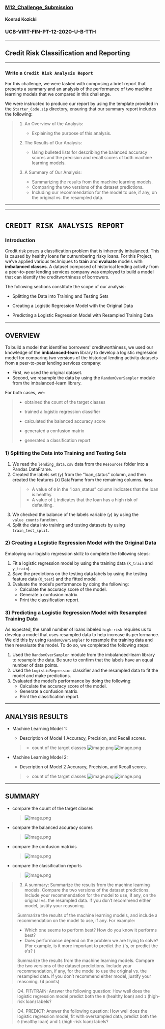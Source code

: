 ### [M12_Challenge_Submission](https://github.com/sfkonrad/M12_Challenge_Submission/blob/main/M12_Challenge_Submission/M12_Challenge_KonradK_credit_risk_resampling.ipynb)




#### Konrad Kozicki
### UCB-VIRT-FIN-PT-12-2020-U-B-TTH
---

## Credit Risk Classification and Reporting 


---

### Write a `Credit Risk Analysis Report`

For this challenge, we were tasked with composing a brief report that presents a summary and an analysis of the performance of two machine learning models that we compared in this challenge. 

We were instructed to produce our report by using the template provided in the `Starter_Code.zip` directory, ensuring that our summary report includes the following:

> 1. An Overview of the Analysis: 
>     - Explaining the purpose of this analysis.
> 
> 2. The Results of Our Analysis: 
>     - Using bulleted lists for describing the balanced accuracy scores and the precision and recall scores of both machine learning models.
>
> 3. A Summary of Our Analysis: 
>     - Summarizing the results from the machine learning models. 
>     - Comparing the two versions of the dataset predictions. 
>     - Including our recommendation for the model to use, if any, on the original vs. the resampled data. 

---
---
# `CREDIT RISK ANALYSIS REPORT`

### Introduction
Credit risk poses a classification problem that is inherently imbalanced. This is caused by healthy loans far outnumbering risky loans. For this Project, we’ve applied various techniques to **train** and **evaluate** models with **imbalanced classes**.  A dataset composed of historical lending activity from a peer-to-peer lending services company was employed to build a model that can identify the creditworthiness of borrowers.

The following sections constitute the scope of our analysis:

* Splitting the Data into Training and Testing Sets

* Creating a Logistic Regression Model with the Original Data

* Predicting a Logistic Regression Model with Resampled Training Data 



---

## OVERVIEW

To build a model that identifies borrowers' creditworthiness, we used our knowledge of the **imbalanced-learn** library to develop a logistic regression model for comparing two versions of the historical lending activity datasets from a peer-to-peer lending services company:
* First, we used the original dataset.
* Second, we resample the data by using the `RandomOverSampler` module from the imbalanced-learn library.

For both cases, we: 
   > - obtained the count of the target classes
   >
   > - trained a logistic regression classifier
   >
   > - calculated the balanced accuracy score
   >
   > - generated a confusion matrix
   >
   > - generated a classification report

### 1) Splitting the Data into Training and Testing Sets
1. We read the `lending_data.csv` data from the `Resources` folder into a Pandas DataFrame.
2. Created the labels set (`y`)  from the “loan_status” column, and then created the features (`X`) DataFrame from the remaining columns.
    **`Note`** 
    > - A value of `0` in the “loan_status” column indicates that the loan is healthy. 
    > - A value of `1` indicates that the loan has a high risk of defaulting.  
3. We checked the balance of the labels variable (`y`) by using the `value_counts` function.
4. Split the data into training and testing datasets by using `train_test_split`.

### 2) Creating a Logistic Regression Model with the Original Data
Employing our logistic regression skillz to complete the following steps:
1. Fit a logistic regression model by using the training data (`X_train` and `y_train`).
2. Save the predictions on the testing data labels by using the testing feature data (`X_test`) and the fitted model.
3. Evaluate the model’s performance by doing the following:
    * Calculate the accuracy score of the model.
    * Generate a confusion matrix.
    * Print the classification report.

### 3) Predicting a Logistic Regression Model with Resampled Training Data
As expected, the small number of loans labeled `high-risk` requires us to develop a model that uses resampled data to help increase its performance. We did this by using `RandomOverSampler` to resample the training data and then reevaluate the model. 
To do so, we completed the following steps:
1. Used the `RandomOverSampler` module from the imbalanced-learn library to resample the data. Be sure to confirm that the labels have an equal number of data points. 
2. Used the `LogisticRegression` classifier and the resampled data to fit the model and make predictions.
3. Evaluated the model’s performance by doing the following:
    * Calculate the accuracy score of the model.
    * Generate a confusion matrix.
    * Print the classification report.
    


---

## ANALYSIS RESULTS


* Machine Learning Model 1:
  * Description of Model 1 Accuracy, Precision, and Recall scores.
   > - count of the target classes
   > ![image.png](https://github.com/sfkonrad/M12_Challenge_Submission/blob/main/M12_Challenge_Submission/Documentation/Images/M12C-MLM1_target_class_count.jpg?raw=true)
   > ![image.png](https://github.com/sfkonrad/M12_Challenge_Submission/blob/main/M12_Challenge_Submission/Documentation/Images/M12C-MLM1_baso_confusion_matrix_classification_report.jpg?raw=true)



* Machine Learning Model 2:
  * Description of Model 2 Accuracy, Precision, and Recall scores.
   > - count of the target classes
   > ![image.png](https://github.com/sfkonrad/M12_Challenge_Submission/blob/main/M12_Challenge_Submission/Documentation/Images/M12C-MLM2_target_class_count.jpg?raw=true)
   > ![image.png](https://github.com/sfkonrad/M12_Challenge_Submission/blob/main/M12_Challenge_Submission/Documentation/Images/M12C-MLM2_basr_confusion_matrix_classification_report.jpg?raw=true)



---

## SUMMARY

* compare the count of the target classes
   > ![image.png](https://github.com/sfkonrad/M12_Challenge_Submission/blob/main/M12_Challenge_Submission/Documentation/Images/M12C-MLM1vM2_target_class_count.jpg?raw=true)
   
   
* compare the balanced accuracy scores
   > ![image.png](https://github.com/sfkonrad/M12_Challenge_Submission/blob/main/M12_Challenge_Submission/Documentation/Images/M12C-MLM1vM2_baso_basr.jpg?raw=true)
   
   
* compare the confusion matrixis
   > ![image.png](https://github.com/sfkonrad/M12_Challenge_Submission/blob/main/M12_Challenge_Submission/Documentation/Images/M12C-MLM1vM2_confusion_matrix.jpg?raw=true)
   
   
* compare the classification reports
   > ![image.png](https://github.com/sfkonrad/M12_Challenge_Submission/blob/main/M12_Challenge_Submission/Documentation/Images/M12C-MLM1vM2_classification_report.jpg?raw=true)
   
   




> 3. A summary: Summarize the results from the machine learning models. Compare the two versions of the dataset predictions. Include your recommendation for the model to use, if any, on the original vs. the resampled data. If you don’t recommend either model, justify your reasoning.
>
>
>
> Summarize the results of the machine learning models, and include a recommendation on the model to use, if any. For example:
> * Which one seems to perform best? How do you know it performs best?
> * Does performance depend on the problem we are trying to solve? (For example, is it more important to predict the `1`'s, or predict the `0`'s? )
> 
> 
> 
> Summarize the results from the machine learning models. Compare the two versions of the dataset predictions. Include your recommendation, if any, for the model to use the original vs. the resampled data. If you don’t recommend either model, justify your reasoning. (4 points)






>  Q4. FIT/TRAIN: Answer the following question: How well does the logistic regression model predict both the `0` (healthy loan) and `1` (high-risk loan) labels?

> Q4. PREDICT: Answer the following question: How well does the logistic regression model, fit with oversampled data, predict both the `0` (healthy loan) and `1` (high-risk loan) labels?
